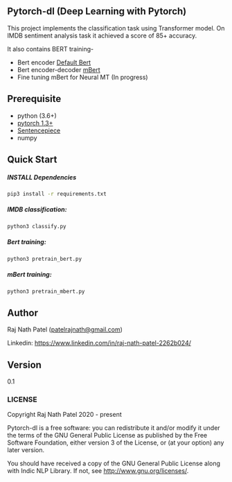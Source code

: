 ## Pytorch-dl (Deep Learning with Pytorch)
This project implements the classification task using Transformer model. On IMDB sentiment analysis task it achieved a score of 85+ accuracy.

It also contains BERT training- 
* Bert encoder [Default Bert](https://arxiv.org/pdf/1810.04805.pdf)
* Bert encoder-decoder [mBert](https://arxiv.org/pdf/2001.08210.pdf)
* Fine tuning mBert for Neural MT (In progress)

## Prerequisite
- python (3.6+)
- [pytorch 1.3+](https://pytorch.org/get-started/locally/)
- [Sentencepiece](https://github.com/google/sentencepiece)
- numpy

## Quick Start
##### INSTALL Dependencies
```bash
pip3 install -r requirements.txt
```
##### IMDB classification:
```bash
python3 classify.py
```

##### Bert training:
```bash
python3 pretrain_bert.py
```

##### mBert training:
```bash
python3 pretrain_mbert.py
```

## Author
Raj Nath Patel (patelrajnath@gmail.com)

Linkedin: https://www.linkedin.com/in/raj-nath-patel-2262b024/

## Version
0.1

### LICENSE
Copyright Raj Nath Patel 2020 - present

Pytorch-dl is a free software: you can redistribute it and/or modify it under the terms of the GNU General Public 
License as published by the Free Software Foundation, either version 3 of the License, or (at your option) any 
later version.

You should have received a copy of the GNU General Public License along with Indic NLP Library. 
If not, see http://www.gnu.org/licenses/.